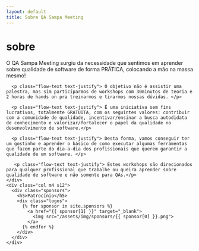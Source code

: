 ```yaml
---
layout: default
title: Sobre QA Sampa Meeting
---
```


<div class="container">
  <!-- ABOUT -->
  <div class="row"><div class="col s12"><h1 class="qasp-title">sobre</h1></div></div>
  <div class="divider"></div>
  <div class="row">
    <div class="col m8 s12">
      <p class="flow-text text-justify"> O QA Sampa Meeting surgiu da necessidade que sentimos em aprender sobre qualidade de software de forma PRÁTICA, colocando a mão na massa mesmo! </p>

      <p class="flow-text text-justify"> O objetivo não é assistir uma palestra, mas sim participarmos de workshops com 30minutos de teoria e 2 horas de hands on pra treinarmos e tirarmos nossas dúvidas. </p>

      <p class="flow-text text-justify"> É uma iniciativa sem fins lucrativos, totalmente GRATUITA, com os seguintes valores: contribuir com a comunidade de qualidade, incentivar/ensinar a busca autodidata de conhecimento e valorizar/fortalecer o papel da qualidade no desenvolvimento de software.</p>

      <p class="flow-text text-justify"> Desta forma, vamos conseguir ter um gostinho e aprender o básico de como executar algumas ferramentas que fazem parte do dia-a-dia dos profissionais que querem garantir a qualidade de um software. </p>

       <p class="flow-text text-justify"> Estes workshops são direcionados para qualquer profissional que trabalhe ou queira aprender sobre qualidade de software e não somente para QAs.</p>
    </div>
    <div class="col m4 s12">
      <div class="sponsors">
        <h5>Patrocínio</h5>
        <div class="logos">
          {% for sponsor in site.sponsors %}
            <a href="{{ sponsor[1] }}" target="_blank">
              <img src="/assets/img/sponsors/{{ sponsor[0] }}.png">
            </a>
          {% endfor %}
        </div>
      </div>
    </div>
  </div>
</div>
